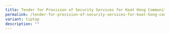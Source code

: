```yaml
---
title: Tender for Provision of Security Services for Keat Hong Community Club
permalink: /tender-for-provision-of-security-services-for-keat-hong-community-club/
variant: tiptap
description: ""
---
```

